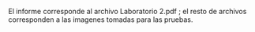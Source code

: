 El informe corresponde al archivo Laboratorio 2.pdf ; el resto de archivos corresponden a las imagenes tomadas para las pruebas.
